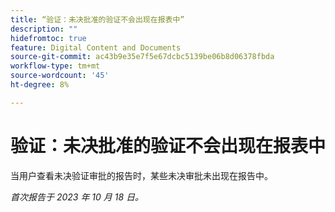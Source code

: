 ```yaml
---
title: “验证：未决批准的验证不会出现在报表中”
description: ""
hidefromtoc: true
feature: Digital Content and Documents
source-git-commit: ac43b9e35e7f5e67dcbc5139be06b8d06378fbda
workflow-type: tm+mt
source-wordcount: '45'
ht-degree: 8%

---
```



# 验证：未决批准的验证不会出现在报表中

<!--WF and WFP-->

当用户查看未决验证审批的报告时，某些未决审批未出现在报告中。

_首次报告于 2023 年 10 月 18 日。_
